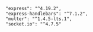     "express": "^4.19.2",
    "express-handlebars": "^7.1.2",
    "multer": "^1.4.5-lts.1",
    "socket.io": "^4.7.5"
